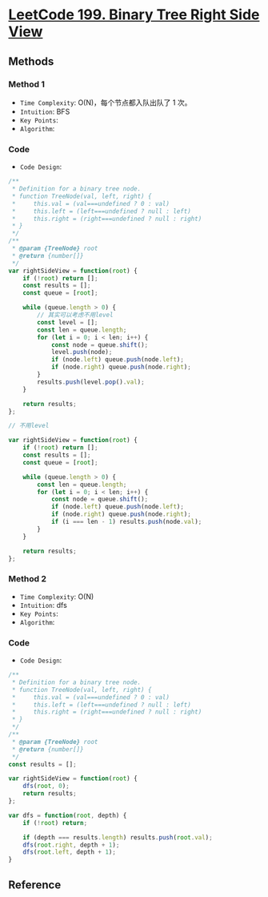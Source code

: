 # [LeetCode 199. Binary Tree Right Side View](https://leetcode-cn.com/problems/binary-tree-right-side-view/)

## Methods

### Method 1

* `Time Complexity`: O(N)，每个节点都入队出队了 1 次。
* `Intuition`: BFS
* `Key Points`:
* `Algorithm`:

### Code

* `Code Design`:

```javascript
/**
 * Definition for a binary tree node.
 * function TreeNode(val, left, right) {
 *     this.val = (val===undefined ? 0 : val)
 *     this.left = (left===undefined ? null : left)
 *     this.right = (right===undefined ? null : right)
 * }
 */
/**
 * @param {TreeNode} root
 * @return {number[]}
 */
var rightSideView = function(root) {
    if (!root) return [];
    const results = [];
    const queue = [root];

    while (queue.length > 0) {
        // 其实可以考虑不用level
        const level = [];
        const len = queue.length;
        for (let i = 0; i < len; i++) {
            const node = queue.shift();
            level.push(node);
            if (node.left) queue.push(node.left);
            if (node.right) queue.push(node.right);
        }
        results.push(level.pop().val);
    }

    return results;
};

// 不用level

var rightSideView = function(root) {
    if (!root) return [];
    const results = [];
    const queue = [root];

    while (queue.length > 0) {
        const len = queue.length;
        for (let i = 0; i < len; i++) {
            const node = queue.shift();
            if (node.left) queue.push(node.left);
            if (node.right) queue.push(node.right);
            if (i === len - 1) results.push(node.val);
        }
    }

    return results;
};
```

### Method 2

* `Time Complexity`: O(N)
* `Intuition`: dfs
* `Key Points`:
* `Algorithm`:

### Code

* `Code Design`:

```javascript
/**
 * Definition for a binary tree node.
 * function TreeNode(val, left, right) {
 *     this.val = (val===undefined ? 0 : val)
 *     this.left = (left===undefined ? null : left)
 *     this.right = (right===undefined ? null : right)
 * }
 */
/**
 * @param {TreeNode} root
 * @return {number[]}
 */
const results = [];

var rightSideView = function(root) {
    dfs(root, 0);
    return results;
};

var dfs = function(root, depth) {
    if (!root) return;

    if (depth === results.length) results.push(root.val);
    dfs(root.right, depth + 1);
    dfs(root.left, depth + 1);
}
```

## Reference
